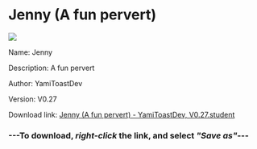 # Jenny (A fun pervert)

<img src = "https://raw.githubusercontent.com/Arbiter1223/Koukou-Gurashi-Custom-Students/master/Students/Files/Jenny%20(A%20fun%20pervert).png">

Name: Jenny

Description: A fun pervert

Author: YamiToastDev

Version: V0.27

Download link: <a href="https://raw.githubusercontent.com/Arbiter1223/Koukou-Gurashi-Custom-Students/master/Students/Files/Jenny%20(A%20fun%20pervert)%20-%20YamiToastDev%2C%20V0.27.student">Jenny (A fun pervert) - YamiToastDev, V0.27.student</a>

### ---**To download, _right-click_ the link, and select _"Save as"_**---

